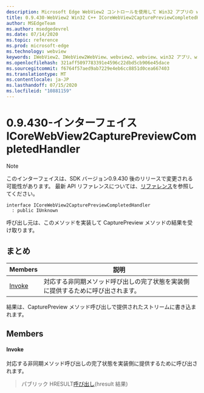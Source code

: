 ```yaml
---
description: Microsoft Edge WebView2 コントロールを使用して Win32 アプリの web コンテンツをホストする
title: 0.9.430-WebView2 Win32 C++ ICoreWebView2CapturePreviewCompletedHandler
author: MSEdgeTeam
ms.author: msedgedevrel
ms.date: 07/14/2020
ms.topic: reference
ms.prod: microsoft-edge
ms.technology: webview
keywords: IWebView2、IWebView2WebView、webview2、webview、win32 アプリ、win32、edge、ICoreWebView2、ICoreWebView2Host、browser control、edge html
ms.openlocfilehash: 321aff5097783391e4596c22dbd5cb906e45dace
ms.sourcegitcommit: f6764f57aed9ab7229e4eb6cc8851d0cea667403
ms.translationtype: MT
ms.contentlocale: ja-JP
ms.lasthandoff: 07/15/2020
ms.locfileid: "10881159"
---
```

# 0.9.430-インターフェイス ICoreWebView2CapturePreviewCompletedHandler 

> [!NOTE]
> このインターフェイスは、SDK バージョン0.9.430 後のリリースで変更される可能性があります。 最新 API リファレンスについては、[リファレンス](../../../webview2-api-reference.md)を参照してください。

```
interface ICoreWebView2CapturePreviewCompletedHandler
  : public IUnknown
```

呼び出し元は、このメソッドを実装して CapturePreview メソッドの結果を受け取ります。

## まとめ

 Members                        | 説明
--------------------------------|---------------------------------------------
[Invoke](#invoke) | 対応する非同期メソッド呼び出しの完了状態を実装側に提供するために呼び出されます。

結果は、CapturePreview メソッド呼び出しで提供されたストリームに書き込まれます。

## Members

#### Invoke 

対応する非同期メソッド呼び出しの完了状態を実装側に提供するために呼び出されます。

> パブリック HRESULT[呼び出し](#invoke)(hresult 結果)

